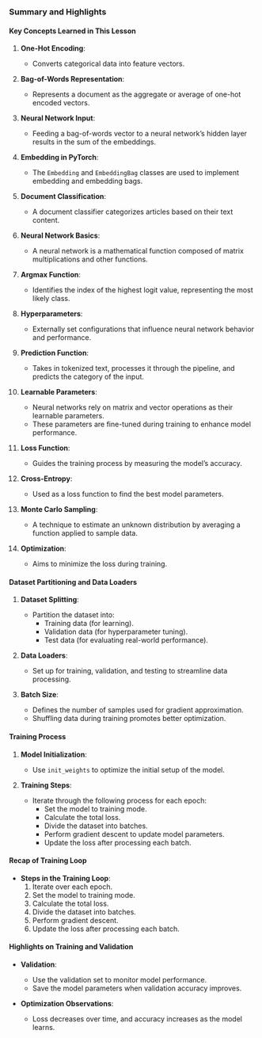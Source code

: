 ### Summary and Highlights

#### Key Concepts Learned in This Lesson

1. **One-Hot Encoding**:
   - Converts categorical data into feature vectors.
2. **Bag-of-Words Representation**:

   - Represents a document as the aggregate or average of one-hot encoded vectors.

3. **Neural Network Input**:

   - Feeding a bag-of-words vector to a neural network’s hidden layer results in the sum of the embeddings.

4. **Embedding in PyTorch**:

   - The `Embedding` and `EmbeddingBag` classes are used to implement embedding and embedding bags.

5. **Document Classification**:

   - A document classifier categorizes articles based on their text content.

6. **Neural Network Basics**:

   - A neural network is a mathematical function composed of matrix multiplications and other functions.

7. **Argmax Function**:

   - Identifies the index of the highest logit value, representing the most likely class.

8. **Hyperparameters**:

   - Externally set configurations that influence neural network behavior and performance.

9. **Prediction Function**:

   - Takes in tokenized text, processes it through the pipeline, and predicts the category of the input.

10. **Learnable Parameters**:

    - Neural networks rely on matrix and vector operations as their learnable parameters.
    - These parameters are fine-tuned during training to enhance model performance.

11. **Loss Function**:

    - Guides the training process by measuring the model’s accuracy.

12. **Cross-Entropy**:

    - Used as a loss function to find the best model parameters.

13. **Monte Carlo Sampling**:

    - A technique to estimate an unknown distribution by averaging a function applied to sample data.

14. **Optimization**:
    - Aims to minimize the loss during training.

#### Dataset Partitioning and Data Loaders

1. **Dataset Splitting**:

   - Partition the dataset into:
     - Training data (for learning).
     - Validation data (for hyperparameter tuning).
     - Test data (for evaluating real-world performance).

2. **Data Loaders**:

   - Set up for training, validation, and testing to streamline data processing.

3. **Batch Size**:
   - Defines the number of samples used for gradient approximation.
   - Shuffling data during training promotes better optimization.

#### Training Process

1. **Model Initialization**:

   - Use `init_weights` to optimize the initial setup of the model.

2. **Training Steps**:
   - Iterate through the following process for each epoch:
     - Set the model to training mode.
     - Calculate the total loss.
     - Divide the dataset into batches.
     - Perform gradient descent to update model parameters.
     - Update the loss after processing each batch.

#### Recap of Training Loop

- **Steps in the Training Loop**:
  1. Iterate over each epoch.
  2. Set the model to training mode.
  3. Calculate the total loss.
  4. Divide the dataset into batches.
  5. Perform gradient descent.
  6. Update the loss after processing each batch.

#### Highlights on Training and Validation

- **Validation**:

  - Use the validation set to monitor model performance.
  - Save the model parameters when validation accuracy improves.

- **Optimization Observations**:
  - Loss decreases over time, and accuracy increases as the model learns.
